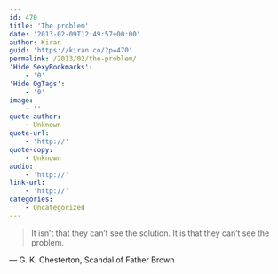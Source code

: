 ```yaml
---
id: 470
title: 'The problem'
date: '2013-02-09T12:49:57+00:00'
author: Kiran
guid: 'https://kiran.co/?p=470'
permalink: /2013/02/the-problem/
'Hide SexyBookmarks':
    - '0'
'Hide OgTags':
    - '0'
image:
    - ''
quote-author:
    - Unknown
quote-url:
    - 'http://'
quote-copy:
    - Unknown
audio:
    - 'http://'
link-url:
    - 'http://'
categories:
    - Uncategorized
---
```


> It isn’t that they can’t see the solution. It is that they can’t see the problem.

— G. K. Chesterton, Scandal of Father Brown